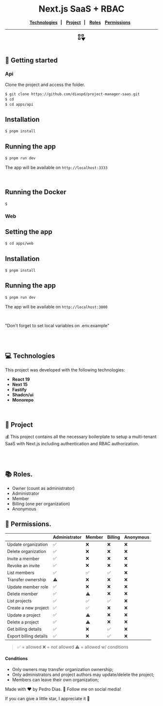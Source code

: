 <h1 align="center">
   Next.js SaaS + RBAC
</h1> 

<div align="center">
  <b>
    <a href="#-Technologies"><b>Technologies</b></a>&nbsp;&nbsp;&nbsp;|&nbsp;&nbsp;&nbsp;
    <a href="#-Project"><b>Project</b></a>&nbsp;&nbsp;&nbsp;|&nbsp;&nbsp;&nbsp;
    <a href="#-Roles"><b>Roles</b></a>&nbsp;&nbsp;&nbsp;
    <a href="#-Permissions"><b>Permissions</b></a>&nbsp;&nbsp;&nbsp;
  </b>  
</div>

---

<div align="center">
   <img alt="project img" title="image" src="./apps/web/src/assets/logo.svg" width="5%"/>
</div> 

</br>

## 🚀 Getting started

### Api

Clone the project and access the folder.

```bash
$ git clone https://github.com/diaspd/project-manager-saas.git
$ cd 
$ cd apps/api
```

## Installation

```bash
$ pnpm install
```

## Running the app

```bash
$ pnpm run dev
```
The app will be available on `http://localhost:3333`

</br>

## Running the Docker
```
$ 
```

### Web

## Setting the app

```bash
$ cd apps/web
```

## Installation

```bash
$ pnpm install
```

## Running the app

```bash
$ pnpm run dev
```

The app will be available on `http://localhost:3000`

</br>

"Don't forget to set local variables on .env.example"

<br></br>

## 💻 Technologies

This project was developed with the following technologies:
<b>
- React 19
- Next 15
- Fastify
- Shadcn/ui
- Monorepo
</b>

</br>

## 📄 Project
💰 This project contains all the necessary boilerplate to setup a multi-tenant SaaS with Next.js including authentication and RBAC authorization.

<br></br>

## 📚 Roles.

- Owner (count as administrator)
- Administrator
- Member
- Billing (one per organization)
- Anonymous

## 🔐 Permissions.

|                          | Administrator | Member | Billing | Anonymous |
| ------------------------ | ------------- | ------ | ------- | --------- |
| Update organization      | ✅            | ❌     | ❌      | ❌        |
| Delete organization      | ✅            | ❌     | ❌      | ❌        |
| Invite a member          | ✅            | ❌     | ❌      | ❌        |
| Revoke an invite         | ✅            | ❌     | ❌      | ❌        |
| List members             | ✅            | ✅     | ✅      | ❌        |
| Transfer ownership       | ⚠️            | ❌     | ❌      | ❌        |
| Update member role       | ✅            | ❌     | ❌      | ❌        |
| Delete member            | ✅            | ⚠️     | ❌      | ❌        |
| List projects            | ✅            | ✅     | ✅      | ❌        |
| Create a new project     | ✅            | ✅     | ❌      | ❌        |
| Update a project         | ✅            | ⚠️     | ❌      | ❌        |
| Delete a project         | ✅            | ⚠️     | ❌      | ❌        |
| Get billing details      | ✅            | ❌     | ✅      | ❌        |
| Export billing details   | ✅            | ❌     | ✅      | ❌        |

> ✅ = allowed
> ❌ = not allowed
> ⚠️ = allowed w/ conditions
#### Conditions

- Only owners may transfer organization ownership;
- Only administrators and project authors may update/delete the project;
- Members can leave their own organization;

Made with ♥ by Pedro Dias. 👋 Follow me on social media! </br>

If you can give a little star, I appreciate it 🤩
